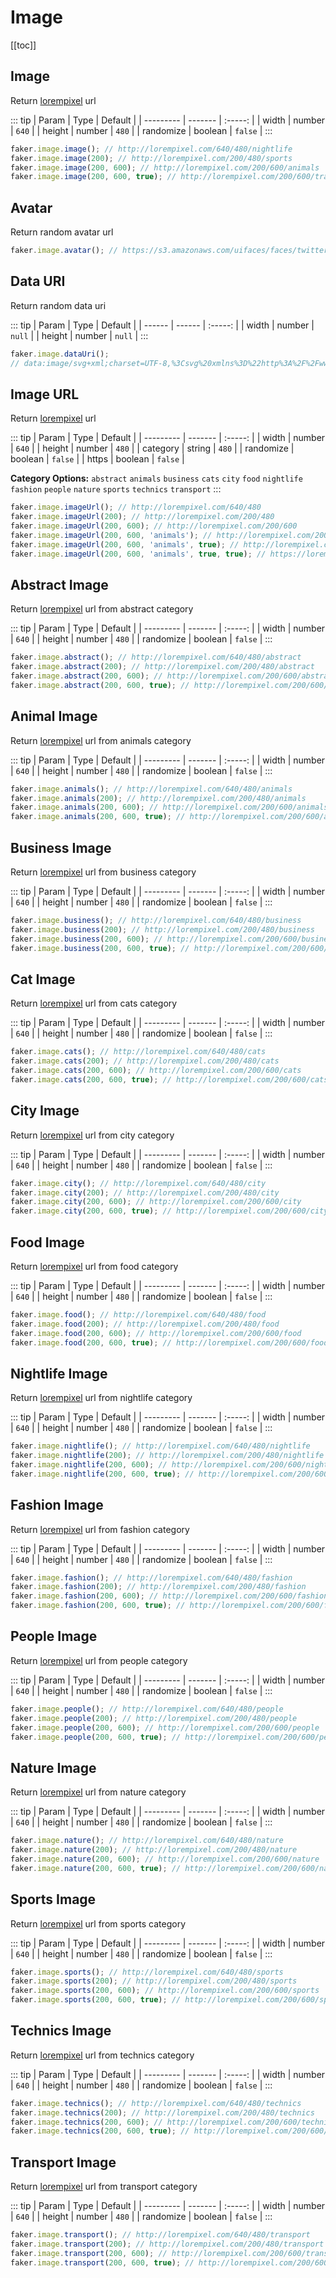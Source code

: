 # Image

[[toc]]

## Image

Return [lorempixel](http://lorempixel.com/) url

::: tip
| Param | Type | Default |
| --------- | ------- | :-----: |
| width | number | `640` |
| height | number | `480` |
| randomize | boolean | `false` |
:::

```js
faker.image.image(); // http://lorempixel.com/640/480/nightlife
faker.image.image(200); // http://lorempixel.com/200/480/sports
faker.image.image(200, 600); // http://lorempixel.com/200/600/animals
faker.image.image(200, 600, true); // http://lorempixel.com/200/600/transport?12438
```

## Avatar

Return random avatar url

```js
faker.image.avatar(); // https://s3.amazonaws.com/uifaces/faces/twitter/martip07/128.jpg
```

## Data URI

Return random data uri

::: tip
| Param | Type | Default |
| ------ | ------ | :-----: |
| width | number | `null` |
| height | number | `null` |
:::

```js
faker.image.dataUri();
// data:image/svg+xml;charset=UTF-8,%3Csvg%20xmlns%3D%22http%3A%2F%2Fwww.w3.org%2F2000%2Fsvg%22%20version%3D%221.1%22%20baseProfile%3D%22full%22%20width%3D%22undefined%22%20height%3D%22undefined%22%3E%20%3Crect%20width%3D%22100%25%22%20height%3D%22100%25%22%20fill%3D%22grey%22%2F%3E%20%20%3Ctext%20x%3D%220%22%20y%3D%2220%22%20font-size%3D%2220%22%20text-anchor%3D%22start%22%20fill%3D%22white%22%3Eundefinedxundefined%3C%2Ftext%3E%20%3C%2Fsvg%3E
```

## Image URL

Return [lorempixel](http://lorempixel.com/) url

::: tip
| Param | Type | Default |
| --------- | ------- | :-----: |
| width | number | `640` |
| height | number | `480` |
| category | string | `480` |
| randomize | boolean | `false` |
| https | boolean | `false` |

**Category Options:** `abstract` `animals` `business` `cats` `city` `food` `nightlife` `fashion` `people` `nature` `sports` `technics` `transport`
:::

```js
faker.image.imageUrl(); // http://lorempixel.com/640/480
faker.image.imageUrl(200); // http://lorempixel.com/200/480
faker.image.imageUrl(200, 600); // http://lorempixel.com/200/600
faker.image.imageUrl(200, 600, 'animals'); // http://lorempixel.com/200/600/animals
faker.image.imageUrl(200, 600, 'animals', true); // http://lorempixel.com/200/600/animals?3853
faker.image.imageUrl(200, 600, 'animals', true, true); // https://lorempixel.com/200/600/animals?98461
```

## Abstract Image

Return [lorempixel](http://lorempixel.com/) url from abstract category

::: tip
| Param | Type | Default |
| --------- | ------- | :-----: |
| width | number | `640` |
| height | number | `480` |
| randomize | boolean | `false` |
:::

```js
faker.image.abstract(); // http://lorempixel.com/640/480/abstract
faker.image.abstract(200); // http://lorempixel.com/200/480/abstract
faker.image.abstract(200, 600); // http://lorempixel.com/200/600/abstract
faker.image.abstract(200, 600, true); // http://lorempixel.com/200/600/abstract?89872
```

## Animal Image

Return [lorempixel](http://lorempixel.com/) url from animals category

::: tip
| Param | Type | Default |
| --------- | ------- | :-----: |
| width | number | `640` |
| height | number | `480` |
| randomize | boolean | `false` |
:::

```js
faker.image.animals(); // http://lorempixel.com/640/480/animals
faker.image.animals(200); // http://lorempixel.com/200/480/animals
faker.image.animals(200, 600); // http://lorempixel.com/200/600/animals
faker.image.animals(200, 600, true); // http://lorempixel.com/200/600/animals?89872
```

## Business Image

Return [lorempixel](http://lorempixel.com/) url from business category

::: tip
| Param | Type | Default |
| --------- | ------- | :-----: |
| width | number | `640` |
| height | number | `480` |
| randomize | boolean | `false` |
:::

```js
faker.image.business(); // http://lorempixel.com/640/480/business
faker.image.business(200); // http://lorempixel.com/200/480/business
faker.image.business(200, 600); // http://lorempixel.com/200/600/business
faker.image.business(200, 600, true); // http://lorempixel.com/200/600/business?89872
```

## Cat Image

Return [lorempixel](http://lorempixel.com/) url from cats category

::: tip
| Param | Type | Default |
| --------- | ------- | :-----: |
| width | number | `640` |
| height | number | `480` |
| randomize | boolean | `false` |
:::

```js
faker.image.cats(); // http://lorempixel.com/640/480/cats
faker.image.cats(200); // http://lorempixel.com/200/480/cats
faker.image.cats(200, 600); // http://lorempixel.com/200/600/cats
faker.image.cats(200, 600, true); // http://lorempixel.com/200/600/cats?89872
```

## City Image

Return [lorempixel](http://lorempixel.com/) url from city category

::: tip
| Param | Type | Default |
| --------- | ------- | :-----: |
| width | number | `640` |
| height | number | `480` |
| randomize | boolean | `false` |
:::

```js
faker.image.city(); // http://lorempixel.com/640/480/city
faker.image.city(200); // http://lorempixel.com/200/480/city
faker.image.city(200, 600); // http://lorempixel.com/200/600/city
faker.image.city(200, 600, true); // http://lorempixel.com/200/600/city?89872
```

## Food Image

Return [lorempixel](http://lorempixel.com/) url from food category

::: tip
| Param | Type | Default |
| --------- | ------- | :-----: |
| width | number | `640` |
| height | number | `480` |
| randomize | boolean | `false` |
:::

```js
faker.image.food(); // http://lorempixel.com/640/480/food
faker.image.food(200); // http://lorempixel.com/200/480/food
faker.image.food(200, 600); // http://lorempixel.com/200/600/food
faker.image.food(200, 600, true); // http://lorempixel.com/200/600/food?89872
```

## Nightlife Image

Return [lorempixel](http://lorempixel.com/) url from nightlife category

::: tip
| Param | Type | Default |
| --------- | ------- | :-----: |
| width | number | `640` |
| height | number | `480` |
| randomize | boolean | `false` |
:::

```js
faker.image.nightlife(); // http://lorempixel.com/640/480/nightlife
faker.image.nightlife(200); // http://lorempixel.com/200/480/nightlife
faker.image.nightlife(200, 600); // http://lorempixel.com/200/600/nightlife
faker.image.nightlife(200, 600, true); // http://lorempixel.com/200/600/nightlife?89872
```

## Fashion Image

Return [lorempixel](http://lorempixel.com/) url from fashion category

::: tip
| Param | Type | Default |
| --------- | ------- | :-----: |
| width | number | `640` |
| height | number | `480` |
| randomize | boolean | `false` |
:::

```js
faker.image.fashion(); // http://lorempixel.com/640/480/fashion
faker.image.fashion(200); // http://lorempixel.com/200/480/fashion
faker.image.fashion(200, 600); // http://lorempixel.com/200/600/fashion
faker.image.fashion(200, 600, true); // http://lorempixel.com/200/600/fashion?89872
```

## People Image

Return [lorempixel](http://lorempixel.com/) url from people category

::: tip
| Param | Type | Default |
| --------- | ------- | :-----: |
| width | number | `640` |
| height | number | `480` |
| randomize | boolean | `false` |
:::

```js
faker.image.people(); // http://lorempixel.com/640/480/people
faker.image.people(200); // http://lorempixel.com/200/480/people
faker.image.people(200, 600); // http://lorempixel.com/200/600/people
faker.image.people(200, 600, true); // http://lorempixel.com/200/600/people?89872
```

## Nature Image

Return [lorempixel](http://lorempixel.com/) url from nature category

::: tip
| Param | Type | Default |
| --------- | ------- | :-----: |
| width | number | `640` |
| height | number | `480` |
| randomize | boolean | `false` |
:::

```js
faker.image.nature(); // http://lorempixel.com/640/480/nature
faker.image.nature(200); // http://lorempixel.com/200/480/nature
faker.image.nature(200, 600); // http://lorempixel.com/200/600/nature
faker.image.nature(200, 600, true); // http://lorempixel.com/200/600/nature?89872
```

## Sports Image

Return [lorempixel](http://lorempixel.com/) url from sports category

::: tip
| Param | Type | Default |
| --------- | ------- | :-----: |
| width | number | `640` |
| height | number | `480` |
| randomize | boolean | `false` |
:::

```js
faker.image.sports(); // http://lorempixel.com/640/480/sports
faker.image.sports(200); // http://lorempixel.com/200/480/sports
faker.image.sports(200, 600); // http://lorempixel.com/200/600/sports
faker.image.sports(200, 600, true); // http://lorempixel.com/200/600/sports?89872
```

## Technics Image

Return [lorempixel](http://lorempixel.com/) url from technics category

::: tip
| Param | Type | Default |
| --------- | ------- | :-----: |
| width | number | `640` |
| height | number | `480` |
| randomize | boolean | `false` |
:::

```js
faker.image.technics(); // http://lorempixel.com/640/480/technics
faker.image.technics(200); // http://lorempixel.com/200/480/technics
faker.image.technics(200, 600); // http://lorempixel.com/200/600/technics
faker.image.technics(200, 600, true); // http://lorempixel.com/200/600/technics?89872
```

## Transport Image

Return [lorempixel](http://lorempixel.com/) url from transport category

::: tip
| Param | Type | Default |
| --------- | ------- | :-----: |
| width | number | `640` |
| height | number | `480` |
| randomize | boolean | `false` |
:::

```js
faker.image.transport(); // http://lorempixel.com/640/480/transport
faker.image.transport(200); // http://lorempixel.com/200/480/transport
faker.image.transport(200, 600); // http://lorempixel.com/200/600/transport
faker.image.transport(200, 600, true); // http://lorempixel.com/200/600/transport?89872
```
